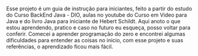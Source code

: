 Esse projeto é um guia de instrução para iniciantes, feito a partir do estudo do Curso BackEnd Java - DIO, aulas no youtube do Curso em Video para Java e do livro Java para iniciante de Hebert Schildt.
Aqui anoto o que estou aprendendo, pratico e caso no futuro eu esqueça, posso voltar para conferir.
Comecei a aprender programação do zero e encontrei algumas dificuldades para entender as coisas no inicio, com esse projeto e suas referências, o aprendizado ficou mais fácil.